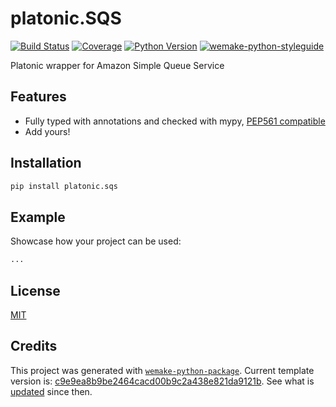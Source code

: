 # platonic.SQS

[![Build Status](https://travis-ci.com/python-platonic/platonic-sqs.svg?branch=master)](https://travis-ci.com/python-platonic/platonic-sqs)
[![Coverage](https://coveralls.io/repos/github/python-platonic/platonic-sqs/badge.svg?branch=master)](https://coveralls.io/github/python-platonic/platonic-sqs?branch=master)
[![Python Version](https://img.shields.io/pypi/pyversions/platonic-sqs.svg)](https://pypi.org/project/platonic-sqs/)
[![wemake-python-styleguide](https://img.shields.io/badge/style-wemake-000000.svg)](https://github.com/wemake-services/wemake-python-styleguide)

Platonic wrapper for Amazon Simple Queue Service


## Features

- Fully typed with annotations and checked with mypy, [PEP561 compatible](https://www.python.org/dev/peps/pep-0561/)
- Add yours!


## Installation

```bash
pip install platonic.sqs
```


## Example

Showcase how your project can be used:

```python
...
```

## License

[MIT](https://github.com/python-platonic/platonic-sqs/blob/master/LICENSE)


## Credits

This project was generated with [`wemake-python-package`](https://github.com/wemake-services/wemake-python-package). Current template version is: [c9e9ea8b9be2464cacd00b9c2a438e821da9121b](https://github.com/wemake-services/wemake-python-package/tree/c9e9ea8b9be2464cacd00b9c2a438e821da9121b). See what is [updated](https://github.com/wemake-services/wemake-python-package/compare/c9e9ea8b9be2464cacd00b9c2a438e821da9121b...master) since then.
